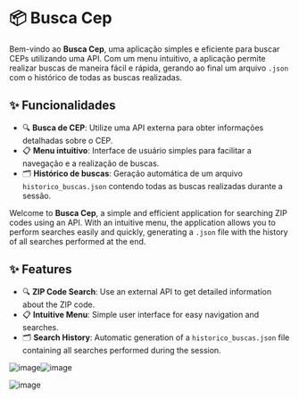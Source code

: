 # 📦 Busca Cep

Bem-vindo ao **Busca Cep**, uma aplicação simples e eficiente para buscar CEPs utilizando uma API. Com um menu intuitivo, a aplicação permite realizar buscas de maneira fácil e rápida, gerando ao final um arquivo `.json` com o histórico de todas as buscas realizadas.

## ✨ Funcionalidades

- 🔍 **Busca de CEP**: Utilize uma API externa para obter informações detalhadas sobre o CEP.
- 📋 **Menu intuitivo**: Interface de usuário simples para facilitar a navegação e a realização de buscas.
- 🗂️ **Histórico de buscas**: Geração automática de um arquivo `historico_buscas.json` contendo todas as buscas realizadas durante a sessão.


Welcome to **Busca Cep**, a simple and efficient application for searching ZIP codes using an API. With an intuitive menu, the application allows you to perform searches easily and quickly, generating a `.json` file with the history of all searches performed at the end.

## ✨ Features

- 🔍 **ZIP Code Search**: Use an external API to get detailed information about the ZIP code.
- 📋 **Intuitive Menu**: Simple user interface for easy navigation and searches.
- 🗂️ **Search History**: Automatic generation of a `historico_buscas.json` file containing all searches performed during the session.


![image](https://github.com/gebher77/BuscaCep/assets/169497254/683e44d0-8ff4-41ca-b485-d08b7f6ab6bd)![image](https://github.com/gebher77/BuscaCep/assets/169497254/be161051-ab52-4cf4-835a-184b0fc059dc)

![image](https://github.com/gebher77/BuscaCep/assets/169497254/a383bbbb-4217-4329-bc36-8c6ab87c149a)

